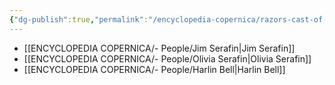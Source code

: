 ```yaml
---
{"dg-publish":true,"permalink":"/encyclopedia-copernica/razors-cast-of-characters/"}
---
```




- [[ENCYCLOPEDIA COPERNICA/- People/Jim Serafin\|Jim Serafin]]
- [[ENCYCLOPEDIA COPERNICA/- People/Olivia Serafin\|Olivia Serafin]]
- [[ENCYCLOPEDIA COPERNICA/- People/Harlin Bell\|Harlin Bell]]


